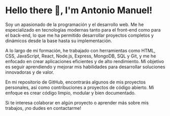 <h1>Hello there 👋, I'm Antonio Manuel!</h1>
                                                          
Soy un apasionado de la programación y el desarrollo web. Me he especializado en tecnologías modernas tanto para el front-end como para el back-end, lo que me ha permitido desarrollar proyectos completos y dinámicos desde la base hasta su implementación.

A lo largo de mi formación, he trabajado con herramientas como HTML, CSS, JavaScript, React, Node.js, Express, MongoDB, SQL y Git, y me he enfocado en crear aplicaciones eficientes y de alto rendimiento. Mi objetivo es seguir aprendiendo y mejorar mis habilidades para desarrollar soluciones innovadoras y de valor.

En mi repositorio de GitHub, encontrarás algunos de mis proyectos personales, así como contribuciones a proyectos de código abierto. Mi enfoque es crear código limpio, modular y bien documentado.

Si te interesa colaborar en algún proyecto o aprender más sobre mis trabajos, ¡no dudes en contactarme!
